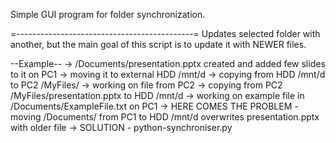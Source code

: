 Simple GUI program for folder synchronization.

=--------------------------------------------=
Updates selected folder with another, but the main goal of this script is to update it with NEWER files.

--Example--
-> /Documents/presentation.pptx created and added few slides to it on PC1
-> moving it to external HDD /mnt/d
-> copying from HDD /mnt/d to PC2 /MyFiles/
-> working on file from PC2
-> copying from PC2 /MyFiles/presentation.pptx to HDD /mnt/d
-> working on example file in /Documents/ExampleFile.txt on PC1
-> HERE COMES THE PROBLEM - moving /Documents/ from PC1 to HDD /mnt/d overwrites presentation.pptx with older file
-> SOLUTION - python-synchroniser.py
